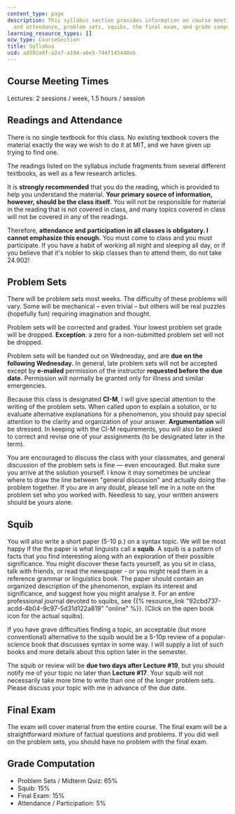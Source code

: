 ```yaml
---
content_type: page
description: This syllabus section provides information on course meeting times, readings
  and attendance, problem sets, squibs, the final exam, and grade computation.
learning_resource_types: []
ocw_type: CourseSection
title: Syllabus
uid: ad592a0f-a2a7-a194-a6e5-744f145440eb
---
```


Course Meeting Times
--------------------

Lectures: 2 sessions / week, 1.5 hours / session

Readings and Attendance
-----------------------

There is no single textbook for this class. No existing textbook covers the material exactly the way we wish to do it at MIT, and we have given up trying to find one.

The readings listed on the syllabus include fragments from several different textbooks, as well as a few research articles.

It is **strongly recommended** that you do the reading, which is provided to help you understand the material. **Your primary source of information, however, should be the class itself.** You will not be responsible for material in the reading that is not covered in class, and many topics covered in class will not be covered in any of the readings.

Therefore, **attendance and participation in all classes is obligatory. I cannot emphasize this enough.** You must come to class and you must participate. If you have a habit of working all night and sleeping all day, or if you believe that it's nobler to skip classes than to attend them, do not take 24.902!

Problem Sets
------------

There will be problem sets most weeks. The difficulty of these problems will vary. Some will be mechanical – even trivial – but others will be real puzzles (hopefully fun) requiring imagination and thought.

Problem sets will be corrected and graded. Your lowest problem set grade will be dropped. **Exception**: a zero for a non-submitted problem set will not be dropped.

Problem sets will be handed out on Wednesday, and are **due on the following Wednesday.** In general, late problem sets will not be accepted except by **e-mailed** permission of the instructor **requested before the due date.** Permission will normally be granted only for illness and similar emergencies.

Because this class is designated **CI-M**, I will give special attention to the writing of the problem sets. When called upon to explain a solution, or to evaluate alternative explanations for a phenomenon, you should pay special attention to the clarity and organization of your answer. **Argumentation** will be stressed. In keeping with the CI-M requirements, you will also be asked to correct and revise one of your assignments (to be designated later in the term).

You are encouraged to discuss the class with your classmates, and general discussion of the problem sets is fine — even encouraged. But make sure you arrive at the solution yourself. I know it may sometimes be unclear where to draw the line between "general discussion" and actually doing the problem together. If you are in any doubt, please tell me in a note on the problem set who you worked with. Needless to say, your written answers should be yours alone.

Squib
-----

You will also write a short paper (5-10 p.) on a syntax topic. We will be most happy if the the paper is what linguists call a **squib**. A squib is a pattern of facts that you find interesting along with an exploration of their possible significance. You might discover these facts yourself, as you sit in class, talk with friends, or read the newspaper - or you might read them in a reference grammar or linguistics book. The paper should contain an organized description of the phenomenon, explain its interest and significance, and suggest how you might analyse it. For an entire professional journal devoted to squibs, see {{% resource_link "92cbd737-acdd-4b04-9c97-5d31d122a819" "online" %}}. (Click on the open book icon for the actual squibs).

If you have grave difficulties finding a topic, an acceptable (but more conventional) alternative to the squib would be a 5-10p review of a popular-science book that discusses syntax in some way. I will supply a list of such books and more details about this option later in the semester.

The squib or review will be **due two days after Lecture #19**, but you should notify me of your topic no later than **Lecture #17**. Your squib will not necessarily take more time to write than one of the longer problem sets. Please discuss your topic with me in advance of the due date.

Final Exam
----------

The exam will cover material from the entire course. The final exam will be a straightforward mixture of factual questions and problems. If you did well on the problem sets, you should have no problem with the final exam.

Grade Computation
-----------------

*   Problem Sets / Midterm Quiz: 65%
*   Squib: 15%
*   Final Exam: 15%
*   Attendance / Participation: 5%